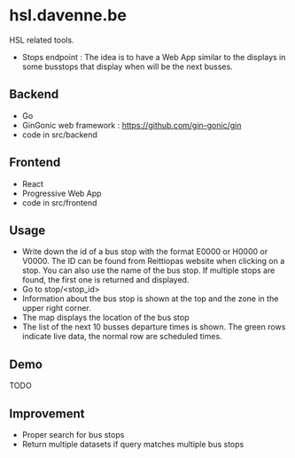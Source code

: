 # hsl.davenne.be
HSL related tools.
- Stops endpoint : The idea is to have a Web App similar to the displays in some busstops that display when will be the next busses.

## Backend
- Go
- GinGonic web framework : https://github.com/gin-gonic/gin
- code in src/backend

## Frontend
- React
- Progressive Web App
- code in src/frontend

## Usage
- Write down the id of a bus stop with the format E0000 or H0000 or V0000. The ID can be found from Reittiopas website when clicking on a stop. You can also use the name of the bus stop. If multiple stops are found, the first one is returned and displayed.  
- Go to stop/<stop_id>  
- Information about the bus stop is shown at the top and the zone in the upper right corner.
- The map displays the location of the bus stop
- The list of the next 10 busses departure times is shown. The green rows indicate live data, the normal row are scheduled times.

## Demo
TODO

## Improvement
- Proper search for bus stops
- Return multiple datasets if query matches multiple bus stops